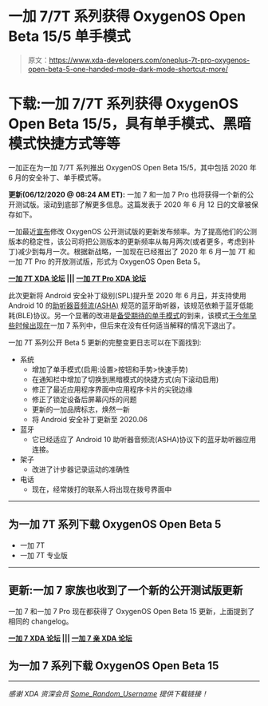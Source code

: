 # 一加 7/7T 系列获得 OxygenOS Open Beta 15/5 单手模式

> 原文：<https://www.xda-developers.com/oneplus-7t-pro-oxygenos-open-beta-5-one-handed-mode-dark-mode-shortcut-more/>

# 下载:一加 7/7T 系列获得 OxygenOS Open Beta 15/5，具有单手模式、黑暗模式快捷方式等等

一加正在为一加 7/7T 系列推出 OxygenOS Open Beta 15/5，其中包括 2020 年 6 月的安全补丁、单手模式等。

**更新(06/12/2020 @ 08:24 AM ET):** 一加 7 和一加 7 Pro 也将获得一个新的公开测试版。滚动到底部了解更多信息。这篇发表于 2020 年 6 月 12 日的文章被保存如下。

一加最近[宣布](https://www.xda-developers.com/oneplus-revises-oxygenos-open-beta-schedule-to-one-update-per-month/)修改 OxygenOS 公开测试版的更新发布频率。为了提高他们的公测版本的稳定性，该公司将把公测版本的更新频率从每月两次(或者更多，考虑到补丁)减少到每月一次。根据新战略，一加现在已经推出了 2020 年 6 月一加 7T 和一加 7T Pro 的开放测试版，形式为 OxygenOS Open Beta 5。

**[一加 7T XDA 论坛](https://forum.xda-developers.com/oneplus-7t) ||| [一加 7T Pro XDA 论坛](https://forum.xda-developers.com/7t-pro)**

此次更新将 Android 安全补丁级别(SPL)提升至 2020 年 6 月[日](https://www.xda-developers.com/june-2020-android-security-updates-google-pixel-samsung-galaxy/)，并支持使用 Android 10 的[助听器音频流(ASHA)](https://source.android.com/devices/bluetooth/asha) 规范的蓝牙助听器，该规范依赖于蓝牙低能耗(BLE)协议。另一个显著的改进是[备受期待的单手模式](https://www.xda-developers.com/oneplus-working-one-handed-mode-oxygenos/)的到来，该模式[于今年早些时候出现在](https://www.xda-developers.com/oxygenos-beta-8-one-handed-mode/)一加 7 系列中，但后来在没有任何适当解释的情况下退出了。

一加 7T 系列公开 Beta 5 更新的完整变更日志可以在下面找到:

*   系统
    *   增加了单手模式(启用:设置>按钮和手势>快速手势)
    *   在通知栏中增加了切换到黑暗模式的快捷方式(向下滚动启用)
    *   修正了最近应用程序界面中应用程序卡片的尖锐边缘
    *   修正了锁定设备后屏幕闪烁的问题
    *   更新的一加品牌标志，焕然一新
    *   将 Android 安全补丁更新至 2020.06
*   蓝牙
    *   它已经适应了 Android 10 助听器音频流(ASHA)协议下的蓝牙助听器应用连接。
*   架子
    *   改进了计步器记录运动的准确性
*   电话
    *   现在，经常拨打的联系人将出现在拨号界面中

* * *

## 为一加 7T 系列下载 OxygenOS Open Beta 5

*   一加 7T
*   一加 7T 专业版

* * *

## 更新:一加 7 家族也收到了一个新的公开测试版更新

一加 7 和一加 7 Pro 现在都获得了 OxygenOS Open Beta 15 更新，上面提到了相同的 changelog。

**[一加 7 XDA 论坛](https://forum.xda-developers.com/oneplus-7) ||| [一加 7 亲 XDA 论坛](https://forum.xda-developers.com/oneplus-7-pro)**

## 为一加 7 系列下载 OxygenOS Open Beta 15

* * *

*感谢 XDA 资深会员 [Some_Random_Username](https://forum.xda-developers.com/member.php?u=8234677) 提供下载链接！*